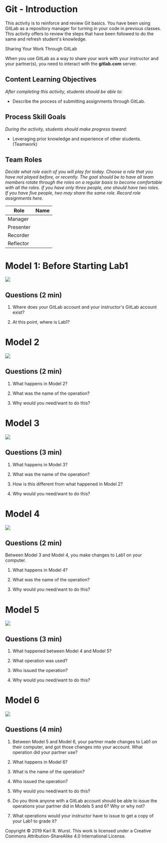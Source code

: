 # Git - Introduction

This activity is to reinforce and review Git basics. You have been using
GitLab as a repository manager for turning in your code in previous
classes. This activity offers to review the steps that have been
followed to do the same and refresh student's knowledge.

Sharing Your Work Through GitLab

When you use GitLab as a way to share your work with your instructor and
your partner(s), you need to interact with the **gitlab.com** server.

Content Learning Objectives
---------------------------

*After completing this activity, students should be able to:*

-   Describe the process of submitting assignments through GitLab.

Process Skill Goals
-------------------

*During the activity, students should make progress toward:*

-   Leveraging prior knowledge and experience of other students.
    (Teamwork)

Team Roles
----------

*Decide what role each of you will play for today. Choose a role that
you have not played before, or recently. The goal should be to have all
team members rotate through the roles on a regular basis to become
comfortable with all the roles. If you have only three people, one
should have two roles. If you have five people, two may share the same
role. Record role assignments here.*

| Role      | Name |
| --------- | ---- |
| Manager   |      |
| Presenter |      |
| Recorder  |      |
| Reflector |      |


Model 1: Before Starting Lab1
=============================

![](media/Picture1.png)

Questions (2 min)
-----------------

1.  Where does your GitLab account and your instructor's GitLab account
    exist?

2.  At this point, where is Lab1?


Model 2
=======

![](media/Picture2.png)

Questions (2 min)
-----------------

1.  What happens in Model 2?

2.  What was the name of the operation?

3.  Why would you need/want to do this?


Model 3
=======

![](media/Picture3.png)

Questions (3 min)
-----------------

1.  What happens in Model 3?

2.  What was the name of the operation?

3.  How is this different from what happened in Model 2?

4.  Why would you need/want to do this?

Model 4
=======

![](media/Picture4.png)

Questions (2 min)
-----------------

Between Model 3 and Model 4, you make changes to Lab1 on your computer.

1.  What happens in Model 4?

2.  What was the name of the operation?

3.  Why would you need/want to do this?

Model 5
=======

![](media/Picture5.png)

Questions (3 min)
-----------------

1.  What happened between Model 4 and Model 5?

2.  What operation was used?

3.  Who issued the operation?

4.  Why would you need/want to do this?

Model 6
=======

![](media/Picture6.png)

Questions (4 min)
-----------------

1.  Between Model 5 and Model 6, your partner made changes to Lab1 on
    their computer, and got those changes into your account. What
    operation did your partner use?

2.  What happens in Model 6?

3.  What is the name of the operation?

4.  Who issued the operation?

5.  Why would you need/want to do this?

6.  Do you think anyone with a GitLab account should be able to issue
    the operations your partner did in Models 5 and 6? Why or why not?

7.  What operations would your instructor have to issue to get a copy of
    your Lab1 to grade it?

Copyright © 2019 Karl R. Wurst. This work
is licensed under a Creative Commons Attribution-ShareAlike 4.0
International License.
